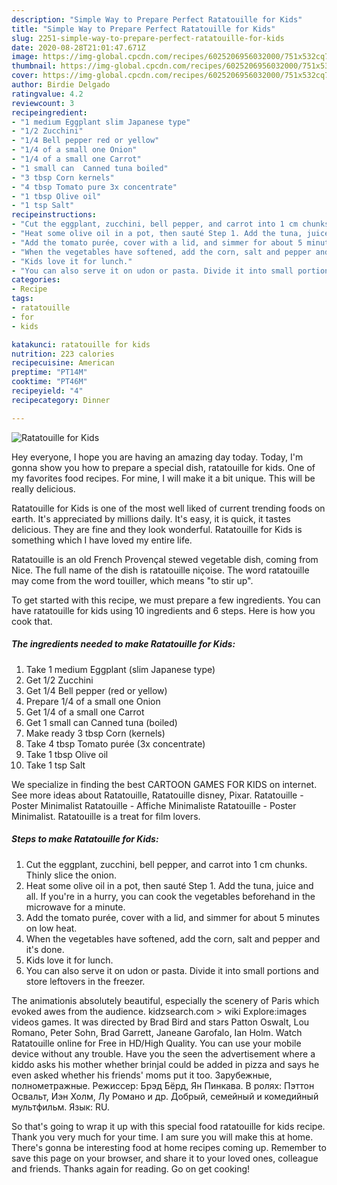 ```yaml
---
description: "Simple Way to Prepare Perfect Ratatouille for Kids"
title: "Simple Way to Prepare Perfect Ratatouille for Kids"
slug: 2251-simple-way-to-prepare-perfect-ratatouille-for-kids
date: 2020-08-28T21:01:47.671Z
image: https://img-global.cpcdn.com/recipes/6025206956032000/751x532cq70/ratatouille-for-kids-recipe-main-photo.jpg
thumbnail: https://img-global.cpcdn.com/recipes/6025206956032000/751x532cq70/ratatouille-for-kids-recipe-main-photo.jpg
cover: https://img-global.cpcdn.com/recipes/6025206956032000/751x532cq70/ratatouille-for-kids-recipe-main-photo.jpg
author: Birdie Delgado
ratingvalue: 4.2
reviewcount: 3
recipeingredient:
- "1 medium Eggplant slim Japanese type"
- "1/2 Zucchini"
- "1/4 Bell pepper red or yellow"
- "1/4 of a small one Onion"
- "1/4 of a small one Carrot"
- "1 small can  Canned tuna boiled"
- "3 tbsp Corn kernels"
- "4 tbsp Tomato pure 3x concentrate"
- "1 tbsp Olive oil"
- "1 tsp Salt"
recipeinstructions:
- "Cut the eggplant, zucchini, bell pepper, and carrot into 1 cm chunks. Thinly slice the onion."
- "Heat some olive oil in a pot, then sauté Step 1. Add the tuna, juice and all. If you&#39;re in a hurry, you can cook the vegetables beforehand in the microwave for a minute."
- "Add the tomato purée, cover with a lid, and simmer for about 5 minutes on low heat."
- "When the vegetables have softened, add the corn, salt and pepper and it&#39;s done."
- "Kids love it for lunch."
- "You can also serve it on udon or pasta. Divide it into small portions and store leftovers in the freezer."
categories:
- Recipe
tags:
- ratatouille
- for
- kids

katakunci: ratatouille for kids 
nutrition: 223 calories
recipecuisine: American
preptime: "PT14M"
cooktime: "PT46M"
recipeyield: "4"
recipecategory: Dinner

---
```



![Ratatouille for Kids](https://img-global.cpcdn.com/recipes/6025206956032000/751x532cq70/ratatouille-for-kids-recipe-main-photo.jpg)

Hey everyone, I hope you are having an amazing day today. Today, I'm gonna show you how to prepare a special dish, ratatouille for kids. One of my favorites food recipes. For mine, I will make it a bit unique. This will be really delicious.

Ratatouille for Kids is one of the most well liked of current trending foods on earth. It's appreciated by millions daily. It's easy, it is quick, it tastes delicious. They are fine and they look wonderful. Ratatouille for Kids is something which I have loved my entire life.

Ratatouille is an old French Provençal stewed vegetable dish, coming from Nice. The full name of the dish is ratatouille niçoise. The word ratatouille may come from the word touiller, which means &#34;to stir up&#34;.


To get started with this recipe, we must prepare a few ingredients. You can have ratatouille for kids using 10 ingredients and 6 steps. Here is how you cook that.

<!--inarticleads1-->

##### The ingredients needed to make Ratatouille for Kids:

1. Take 1 medium Eggplant (slim Japanese type)
1. Get 1/2 Zucchini
1. Get 1/4 Bell pepper (red or yellow)
1. Prepare 1/4 of a small one Onion
1. Get 1/4 of a small one Carrot
1. Get 1 small can  Canned tuna (boiled)
1. Make ready 3 tbsp Corn (kernels)
1. Take 4 tbsp Tomato purée (3x concentrate)
1. Take 1 tbsp Olive oil
1. Take 1 tsp Salt


We specialize in finding the best CARTOON GAMES FOR KIDS on internet. See more ideas about Ratatouille, Ratatouille disney, Pixar. Ratatouille - Poster Minimalist Ratatouille - Affiche Minimaliste Ratatouille - Poster Minimalist. Ratatouille is a treat for film lovers. 

<!--inarticleads2-->

##### Steps to make Ratatouille for Kids:

1. Cut the eggplant, zucchini, bell pepper, and carrot into 1 cm chunks. Thinly slice the onion.
1. Heat some olive oil in a pot, then sauté Step 1. Add the tuna, juice and all. If you&#39;re in a hurry, you can cook the vegetables beforehand in the microwave for a minute.
1. Add the tomato purée, cover with a lid, and simmer for about 5 minutes on low heat.
1. When the vegetables have softened, add the corn, salt and pepper and it&#39;s done.
1. Kids love it for lunch.
1. You can also serve it on udon or pasta. Divide it into small portions and store leftovers in the freezer.


The animationis absolutely beautiful, especially the scenery of Paris which evoked awes from the audience. kidzsearch.com &gt; wiki Explore:images videos games. It was directed by Brad Bird and stars Patton Oswalt, Lou Romano, Peter Sohn, Brad Garrett, Janeane Garofalo, Ian Holm. Watch Ratatouille online for Free in HD/High Quality. You can use your mobile device without any trouble. Have you the seen the advertisement where a kiddo asks his mother whether brinjal could be added in pizza and says he even asked whether his friends&#39; moms put it too. Зарубежные, полнометражные. Режиссер: Брэд Бёрд, Ян Пинкава. В ролях: Пэттон Освальт, Иэн Холм, Лу Романо и др. Добрый, семейный и комедийный мультфильм. Язык: RU. 

So that's going to wrap it up with this special food ratatouille for kids recipe. Thank you very much for your time. I am sure you will make this at home. There's gonna be interesting food at home recipes coming up. Remember to save this page on your browser, and share it to your loved ones, colleague and friends. Thanks again for reading. Go on get cooking!
